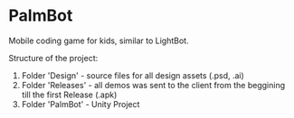 # PalmBot
Mobile coding game for kids, similar to LightBot.

Structure of the project:
1) Folder 'Design' - source files for all design assets (.psd, .ai)
2) Folder 'Releases' - all demos was sent to the client from the beggining till the first Release (.apk) 
3) Folder 'PalmBot' - Unity Project
